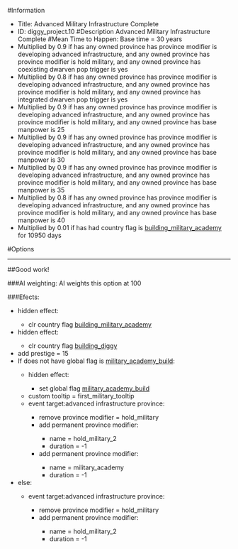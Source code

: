 #Information
 - Title: Advanced Military Infrastructure Complete
 - ID: diggy_project.10
#Description
Advanced Military Infrastructure Complete
#Mean Time to Happen:
Base time = 30 years
 - Multiplied by 0.9 if has any owned province has province modifier is developing advanced infrastructure, and any owned province has province modifier is hold military, and any owned province has coexisting dwarven pop trigger is yes
 - Multiplied by 0.8 if has any owned province has province modifier is developing advanced infrastructure, and any owned province has province modifier is hold military, and any owned province has integrated dwarven pop trigger is yes
 - Multiplied by 0.9 if has any owned province has province modifier is developing advanced infrastructure, and any owned province has province modifier is hold military, and any owned province has base manpower is 25
 - Multiplied by 0.9 if has any owned province has province modifier is developing advanced infrastructure, and any owned province has province modifier is hold military, and any owned province has base manpower is 30
 - Multiplied by 0.9 if has any owned province has province modifier is developing advanced infrastructure, and any owned province has province modifier is hold military, and any owned province has base manpower is 35
 - Multiplied by 0.8 if has any owned province has province modifier is developing advanced infrastructure, and any owned province has province modifier is hold military, and any owned province has base manpower is 40
 - Multiplied by 0.01 if has had country flag is [building_military_academy](../flags/building_military_academy.md) for 10950 days

#Options

___
##Good work!

###AI weighting:
AI weights this option at 100


###Efects:<ul><li>hidden effect:</li><ul><li>clr country flag [building_military_academy](../flags/building_military_academy.md)</li></ul><li>hidden effect:</li><ul><li>clr country flag [building_diggy](../flags/building_diggy.md)</li></ul><li>add prestige = 15</li><li>If does not have global flag is [military_academy_build](../flags/military_academy_build.md):</li><ul><li>hidden effect:</li><ul><li>set global flag [military_academy_build](../flags/military_academy_build.md)</li></ul><li>custom tooltip = first_military_tooltip</li><li>event target:advanced infrastructure province:</li><ul><li>remove province modifier = hold_military</li><li>add permanent province modifier:</li><ul><li>name = hold_military_2</li><li>duration = -1</li></ul><li>add permanent province modifier:</li><ul><li>name = military_academy</li><li>duration = -1</li></ul></ul></ul><li>else:</li><ul><li>event target:advanced infrastructure province:</li><ul><li>remove province modifier = hold_military</li><li>add permanent province modifier:</li><ul><li>name = hold_military_2</li><li>duration = -1</li></ul></ul></ul></ul>
